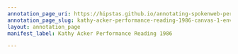 ```yaml
---
annotation_page_uri: https://hipstas.github.io/annotating-spokenweb-performances/annotations/kathy-acker-performance-reading-1986-canvas-1-environment.json
annotation_page_slug: kathy-acker-performance-reading-1986-canvas-1-environment
layout: annotation_page
manifest_label: Kathy Acker Performance Reading 1986

---
```

